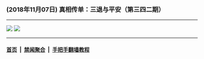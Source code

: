 ### (2018年11月07日) 真相传单：三退与平安（第三四二期） 

---

<img src="http://qikan.minghui.org/mhqkpage/qikanimage/2018/11/07/santui-342-pdf-online1.png"/> 

<img src="http://qikan.minghui.org/mhqkpage/qikanimage/2018/11/07/santui-342-pdf-online2.png"/> 



---

#### [首页](../../../..) &nbsp;|&nbsp; [禁闻聚合](https://github.com/gfw-breaker/banned-news) &nbsp;|&nbsp; [手把手翻墙教程](https://github.com/gfw-breaker/guides) 